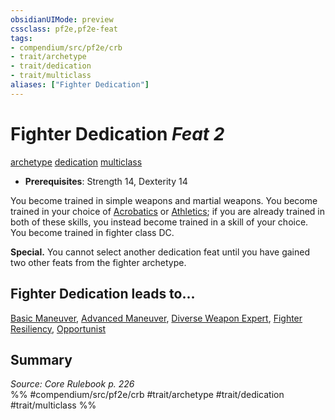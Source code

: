```yaml
---
obsidianUIMode: preview
cssclass: pf2e,pf2e-feat
tags:
- compendium/src/pf2e/crb
- trait/archetype
- trait/dedication
- trait/multiclass
aliases: ["Fighter Dedication"]
---
```

# Fighter Dedication  *Feat 2*  
[archetype](archetype.md "Archetype Feat Trait")  [dedication](dedication.md "Dedication Feat Trait")  [multiclass](multiclass.md "Multiclass Feat Trait")  

- **Prerequisites**: Strength 14, Dexterity 14

You become trained in simple weapons and martial weapons. You become trained in your choice of [Acrobatics](skills.md#Acrobatics) or [Athletics](skills.md#Athletics); if you are already trained in both of these skills, you instead become trained in a skill of your choice. You become trained in fighter class DC.

**Special.** You cannot select another dedication feat until you have gained two other feats from the fighter archetype.

## Fighter Dedication leads to...

[Basic Maneuver](basic-maneuver.md), [Advanced Maneuver](advanced-maneuver.md), [Diverse Weapon Expert](diverse-weapon-expert.md), [Fighter Resiliency](fighter-resiliency.md), [Opportunist](opportunist.md)

## Summary

*Source: Core Rulebook p. 226*  
%% #compendium/src/pf2e/crb #trait/archetype #trait/dedication #trait/multiclass %%